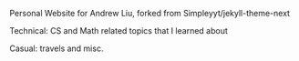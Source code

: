 Personal Website for Andrew Liu, forked from Simpleyyt/jekyll-theme-next

Technical: CS and Math related topics that I learned about

Casual: travels and misc.

